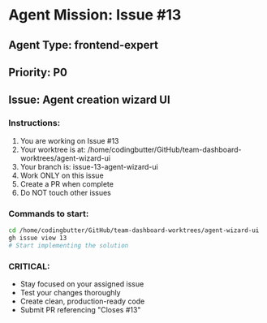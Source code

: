 # Agent Mission: Issue #13

## Agent Type: frontend-expert
## Priority: P0
## Issue: Agent creation wizard UI

### Instructions:
1. You are working on Issue #13
2. Your worktree is at: /home/codingbutter/GitHub/team-dashboard-worktrees/agent-wizard-ui
3. Your branch is: issue-13-agent-wizard-ui
4. Work ONLY on this issue
5. Create a PR when complete
6. Do NOT touch other issues

### Commands to start:
```bash
cd /home/codingbutter/GitHub/team-dashboard-worktrees/agent-wizard-ui
gh issue view 13
# Start implementing the solution
```

### CRITICAL:
- Stay focused on your assigned issue
- Test your changes thoroughly
- Create clean, production-ready code
- Submit PR referencing "Closes #13"
